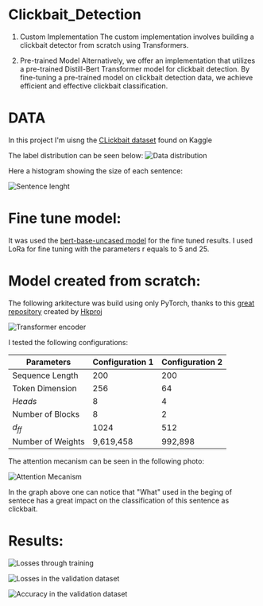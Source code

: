 # Clickbait_Detection

1. Custom Implementation
The custom implementation involves building a clickbait detector from scratch using Transformers.

2. Pre-trained Model
Alternatively, we offer an implementation that utilizes a pre-trained  Distill-Bert Transformer model for clickbait detection. By fine-tuning a pre-trained model on clickbait detection data, we achieve efficient and effective clickbait classification.

# DATA
In this project I'm uisng the [CLickbait dataset](https://www.kaggle.com/datasets/amananandrai/clickbait-dataset) found on Kaggle

The label distribution can be seen below:
![Data distribution](https://github.com/Felipe-carlos/Clickbait_Detection/blob/9792c8aabce23d0b26289c11fba77f233e47a64d/from0/results/labels.png)

 Here a histogram showing the size of each sentence:

![Sentence lenght](https://github.com/Felipe-carlos/Clickbait_Detection/blob/9792c8aabce23d0b26289c11fba77f233e47a64d/from0/results/comprimento%20data.png)

 # Fine tune model:

It was used the [bert-base-uncased model](https://huggingface.co/google-bert/bert-base-uncased) for the fine tuned results. 
I used LoRa for fine tuning with the parameters r equals to 5 and 25.


# Model created from scratch:

The following arkitecture was build using only PyTorch, thanks to this [great repository](https://github.com/hkproj/pytorch-transformer) created by [Hkproj](https://github.com/hkproj) 


![Transformer encoder](https://github.com/Felipe-carlos/Clickbait_Detection/blob/main/from0/transformer.png)

I tested the following configurations:

| Parameters              | Configuration 1    | Configuration 2    |
|------------------------|--------------------|--------------------|
| Sequence Length        | 200                | 200                |
| Token Dimension        | 256                | 64                 |
| *Heads*                | 8                  | 4                  |
| Number of Blocks       | 8                  | 2                  |
| $d_{ff}$               | 1024               | 512                |
| Number of Weights      | 9,619,458          | 992,898            |

The attention mecanism can be seen in the following photo:

![Attention Mecanism](https://github.com/Felipe-carlos/Clickbait_Detection/blob/main/from0/att-sc.png)

In the graph above one can notice that "What" used in the beging of sentece has a great impact on the classification of this sentence as clickbait.

# Results:

![Losses through training](https://github.com/Felipe-carlos/Clickbait_Detection/blob/6cffba37c29fbfdbd0ae05c83962da6e3cb10a4f/from0/results/perdas_ep_finetuned.png)

![Losses in the validation dataset](https://github.com/Felipe-carlos/Clickbait_Detection/blob/6cffba37c29fbfdbd0ae05c83962da6e3cb10a4f/from0/results/los_final.png)

![Accuracy in the validation dataset](https://github.com/Felipe-carlos/Clickbait_Detection/blob/6cffba37c29fbfdbd0ae05c83962da6e3cb10a4f/from0/results/acc_final.png)
